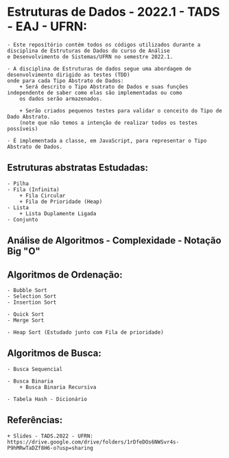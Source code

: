 # Estruturas de Dados - 2022.1 - TADS - EAJ - UFRN:
	- Este reposítório contém todos os códigos utilizados durante a disciplina de Estruturas de Dados do curso de Análise 
	e Desenvolvimento de Sistemas/UFRN no semestre 2022.1.

	- A disciplina de Estruturas de dados segue uma abordagem de desenvolvimento dirigido as testes (TDD)
	onde para cada Tipo Abstrato de Dados:
		+ Será descrito o Tipo Abstrato de Dados e suas funções independente de saber como elas são implementadas ou como 
		os dados serão armazenados.
	
		+ Serão criados pequenos testes para validar o conceito do Tipo de Dado Abstrato. 
		(note que não temos a intenção de realizar todos os testes possíveis)
	
	- É implementada a classe, em JavaScript, para representar o Tipo Abstrato de Dados.

## Estruturas abstratas Estudadas:
	- Pilha
	- Fila (Infinita)
		+ Fila Circular
		+ Fila de Prioridade (Heap)
	- Lista
		+ Lista Duplamente Ligada
	- Conjunto

## Análise de Algoritmos - Complexidade - Notação Big "O"
	
## Algoritmos de Ordenação:
	- Bubble Sort
	- Selection Sort
	- Insertion Sort
	
	- Quick Sort
	- Merge Sort
	
	- Heap Sort (Estudado junto com Fila de prioridade)

## Algoritmos de Busca:
	- Busca Sequencial
	
	- Busca Binaria
		+ Busca Binaria Recursiva
		
	- Tabela Hash - Dicionário

## Referências:
	+ Slides - TADS.2022 - UFRN: https://drive.google.com/drive/folders/1rDfeDOs6NWSvr4s-P9hMRwTaDZf8H6-o?usp=sharing
